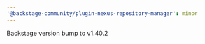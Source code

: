 ```yaml
---
'@backstage-community/plugin-nexus-repository-manager': minor
---
```


Backstage version bump to v1.40.2
